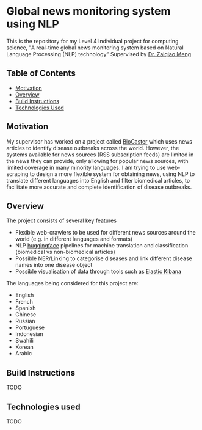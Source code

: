 # Global news monitoring system using NLP
This is the repository for my Level 4 Individual project for computing science, "A real-time global news monitoring system based on Natural Language Processing (NLP) technology" Supervised by [Dr. Zaiqiao Meng](https://www.gla.ac.uk/schools/computing/staff/zaiqiaomeng/)

## Table of Contents
* [Motivation](#motivation)
* [Overview](#overview)
* [Build Instructions](#build-instructions)
* [Technologies Used](#technologies-used)

## Motivation
My supervisor has worked on a project called [BioCaster](http://www.biocaster.org/) which uses news articles to identify disease outbreaks across the world. However, the systems available for news sources (RSS subscription feeds) are limited in the news they can provide, only allowing for popular news sources, with limited coverage in many minority languages. I am trying to use web-scraping to design a more flexible system for obtaining news, using NLP to translate different languages into English and filter biomedical articles, to facilitate more accurate and complete identification of disease outbreaks.
## Overview
The project consists of several key features
  * Flexible web-crawlers to be used for different news sources around the world (e.g. in different languages and formats)
  * NLP [huggingface](https://huggingface.co/) pipelines for machine translation and classification (biomedical vs non-biomedical articles)
  * Possible NER/Linking to categorise diseases and link different disease names into one disease object
  * Possible visualisation of data through tools such as [Elastic Kibana](https://www.elastic.co/kibana/)

The languages being considered for this project are:
* English
* French
* Spanish
* Chinese
* Russian
* Portuguese
* Indonesian
* Swahili
* Korean
* Arabic

## Build Instructions
TODO
## Technologies used
TODO
